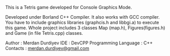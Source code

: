 This is a Tetris game developed for Console Graphics Mode.

Developed under Borland C++ Compiler. It also works with GCC compiler.
You have to include graphics libraries (graphcis.h and libbgi.a) to execute this game.
Whole project includes 3 classes Map (map.h), Figures(figures.h) and Game (in file Tetris.cpp) classes.

Author : Merdan Durdiyev
IDE : DevCPP
Programming Language : C++
Contacts : merdan.durdiyev@gmail.com


